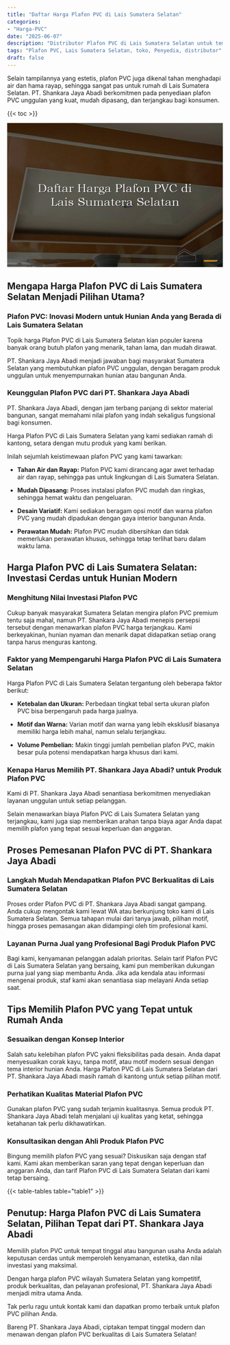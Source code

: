 ```yaml
---
title: "Daftar Harga Plafon PVC di Lais Sumatera Selatan"
categories: 
- "Harga-PVC"
date: "2025-06-07"
description: "Distributor Plafon PVC di Lais Sumatera Selatan untuk tempat tinggal, office, serta ritel. Panel berkualitas, pilihan motif, variasi warna modern, dengan servis penempatan dikerjakan oleh teknisi profesional serta garansi resmi!|Layanan distribusi Plafon PVC di Lais Sumatera Selatan untuk kebutuhan rumah, perkantoran, atau ritel, dengan produk terbaik dan instalasi oleh tim ahli serta jaminan resmi.|Solusi Plafon PVC di Lais Sumatera Selatan yang terpercaya bagi tempat tinggal, kantor, dan gerai, dengan panel berkualitas dan pemasangan oleh tim ahli dan kepastian resmi.|Penjualan Plafon PVC di Lais Sumatera Selatan untuk rumah, kantor, serta gerai, beserta produk unggulan dan pemasangan oleh tenaga ahli berpengalaman, disertai beserta kepastian resmi.}"
tags: "Plafon PVC, Lais Sumatera Selatan, toko, Penyedia, distributor"
draft: false
---
```


Selain tampilannya yang estetis, plafon PVC juga dikenal tahan menghadapi air dan hama rayap, sehingga sangat pas untuk rumah di Lais Sumatera Selatan. PT. Shankara Jaya Abadi berkomitmen pada penyediaan plafon PVC unggulan yang kuat, mudah dipasang, dan terjangkau bagi konsumen.

{{< toc >}}

![Daftar Harga Plafon PVC di Lais Sumatera Selatan](/images/Harga-PVC/Daftar-Harga-Plafon-PVC-di-Lais-Sumatera-Selatan.png)


## Mengapa Harga Plafon PVC di Lais Sumatera Selatan Menjadi Pilihan Utama?

### Plafon PVC: Inovasi Modern untuk Hunian Anda yang Berada di Lais Sumatera Selatan

Topik harga Plafon PVC di Lais Sumatera Selatan kian populer karena banyak orang butuh plafon yang menarik, tahan lama, dan mudah dirawat.

PT. Shankara Jaya Abadi menjadi jawaban bagi masyarakat Sumatera Selatan yang membutuhkan plafon PVC unggulan, dengan beragam produk unggulan untuk menyempurnakan hunian atau bangunan Anda.

### Keunggulan Plafon PVC dari PT. Shankara Jaya Abadi

PT. Shankara Jaya Abadi, dengan jam terbang panjang di sektor material bangunan, sangat memahami nilai plafon yang indah sekaligus fungsional bagi konsumen.

Harga Plafon PVC di Lais Sumatera Selatan yang kami sediakan ramah di kantong, setara dengan mutu produk yang kami berikan.

Inilah sejumlah keistimewaan plafon PVC yang kami tawarkan:

- **Tahan Air dan Rayap:** Plafon PVC kami dirancang agar awet terhadap air dan rayap, sehingga pas untuk lingkungan di Lais Sumatera Selatan.

- **Mudah Dipasang:** Proses instalasi plafon PVC mudah dan ringkas, sehingga hemat waktu dan pengeluaran.

- **Desain Variatif:** Kami sediakan beragam opsi motif dan warna plafon PVC yang mudah dipadukan dengan gaya interior bangunan Anda.

- **Perawatan Mudah:** Plafon PVC mudah dibersihkan dan tidak memerlukan perawatan khusus, sehingga tetap terlihat baru dalam waktu lama.

## Harga Plafon PVC di Lais Sumatera Selatan: Investasi Cerdas untuk Hunian Modern

### Menghitung Nilai Investasi Plafon PVC

Cukup banyak masyarakat Sumatera Selatan mengira plafon PVC premium tentu saja mahal, namun PT. Shankara Jaya Abadi menepis persepsi tersebut dengan menawarkan plafon PVC harga terjangkau. Kami berkeyakinan, hunian nyaman dan menarik dapat didapatkan setiap orang tanpa harus menguras kantong.

### Faktor yang Mempengaruhi Harga Plafon PVC di Lais Sumatera Selatan

Harga Plafon PVC di Lais Sumatera Selatan tergantung oleh beberapa faktor berikut:

- **Ketebalan dan Ukuran:** Perbedaan tingkat tebal serta ukuran plafon PVC bisa berpengaruh pada harga jualnya.

- **Motif dan Warna:** Varian motif dan warna yang lebih eksklusif biasanya memiliki harga lebih mahal, namun selalu terjangkau.

- **Volume Pembelian:** Makin tinggi jumlah pembelian plafon PVC, makin besar pula potensi mendapatkan harga khusus dari kami.

### Kenapa Harus Memilih PT. Shankara Jaya Abadi? untuk Produk Plafon PVC

Kami di PT. Shankara Jaya Abadi senantiasa berkomitmen menyediakan layanan unggulan untuk setiap pelanggan.

Selain menawarkan biaya Plafon PVC di Lais Sumatera Selatan yang terjangkau, kami juga siap memberikan arahan tanpa biaya agar Anda dapat memilih plafon yang tepat sesuai keperluan dan anggaran.

## Proses Pemesanan Plafon PVC di PT. Shankara Jaya Abadi

### Langkah Mudah Mendapatkan Plafon PVC Berkualitas di Lais Sumatera Selatan

Proses order Plafon PVC di PT. Shankara Jaya Abadi sangat gampang. Anda cukup mengontak kami lewat WA atau berkunjung toko kami di Lais Sumatera Selatan. Semua tahapan mulai dari tanya jawab, pilihan motif, hingga proses pemasangan akan didampingi oleh tim profesional kami.

### Layanan Purna Jual yang Profesional Bagi Produk Plafon PVC

Bagi kami, kenyamanan pelanggan adalah prioritas. Selain tarif Plafon PVC di Lais Sumatera Selatan yang bersaing, kami pun memberikan dukungan purna jual yang siap membantu Anda. Jika ada kendala atau informasi mengenai produk, staf kami akan senantiasa siap melayani Anda setiap saat.

## Tips Memilih Plafon PVC yang Tepat untuk Rumah Anda

### Sesuaikan dengan Konsep Interior

Salah satu kelebihan plafon PVC yakni fleksibilitas pada desain. Anda dapat menyesuaikan corak kayu, tanpa motif, atau motif modern sesuai dengan tema interior hunian Anda. Harga Plafon PVC di Lais Sumatera Selatan dari PT. Shankara Jaya Abadi masih ramah di kantong untuk setiap pilihan motif.

### Perhatikan Kualitas Material Plafon PVC

Gunakan plafon PVC yang sudah terjamin kualitasnya. Semua produk PT. Shankara Jaya Abadi telah menjalani uji kualitas yang ketat, sehingga ketahanan tak perlu dikhawatirkan.

### Konsultasikan dengan Ahli Produk Plafon PVC

Bingung memilih plafon PVC yang sesuai? Diskusikan saja dengan staf kami. Kami akan memberikan saran yang tepat dengan keperluan dan anggaran Anda, dan tarif Plafon PVC di Lais Sumatera Selatan dari kami tetap bersaing.

{{< table-tables table="table1" >}}

## Penutup: Harga Plafon PVC di Lais Sumatera Selatan, Pilihan Tepat dari PT. Shankara Jaya Abadi

Memilih plafon PVC untuk tempat tinggal atau bangunan usaha Anda adalah keputusan cerdas untuk memperoleh kenyamanan, estetika, dan nilai investasi yang maksimal.

Dengan harga plafon PVC wilayah Sumatera Selatan yang kompetitif, produk berkualitas, dan pelayanan profesional, PT. Shankara Jaya Abadi menjadi mitra utama Anda.

Tak perlu ragu untuk kontak kami dan dapatkan promo terbaik untuk plafon PVC pilihan Anda.

Bareng PT. Shankara Jaya Abadi, ciptakan tempat tinggal modern dan menawan dengan plafon PVC berkualitas di Lais Sumatera Selatan!